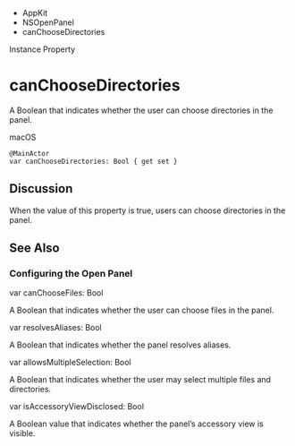 

- AppKit
- NSOpenPanel
-  canChooseDirectories 

Instance Property

# canChooseDirectories

A Boolean that indicates whether the user can choose directories in the panel.

macOS

``` source
@MainActor
var canChooseDirectories: Bool { get set }
```

## Discussion

When the value of this property is true, users can choose directories in the panel.

## See Also

### Configuring the Open Panel

var canChooseFiles: Bool

A Boolean that indicates whether the user can choose files in the panel.

var resolvesAliases: Bool

A Boolean that indicates whether the panel resolves aliases.

var allowsMultipleSelection: Bool

A Boolean that indicates whether the user may select multiple files and directories.

var isAccessoryViewDisclosed: Bool

A Boolean value that indicates whether the panel’s accessory view is visible.

